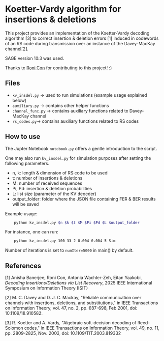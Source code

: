 # Koetter-Vardy algorithm for insertions & deletions

This project provides an implementation of the Koetter-Vardy decoding algorithm [3] to correct insertion & deletion errors [1] induced in codewords of an RS code during transmission over an instance of the Davey-MacKay channel[2].

SAGE version 10.3 was used.

Thanks to [Roni Con](https://ronicon.bitbucket.io/) for contributing to this project! :)

## Files

- `kv_insdel.py` -> used to run simulations (example usage explained below)
- `auxiliary.py` -> contains other helper functions
- `channel_func.py` -> contains auxiliary functions related to Davey-MacKay channel
- `rs_codes.py`-> contains auxiliary functions related to RS codes

## How to use

The Jupter Notebook `notebook.py` offers a gentle introduction to the script.

One may also run `kv_insdel.py` for simulation purposes after setting the following parameters.
- n, k: length & dimension of RS code to be used
- t: number of insertions & deletions
- M: number of received sequences
- Pi, Pd: insertion & deletion probabilities
- L: list size (parameter of the KV deocder)
- output_folder: folder where the JSON file containing FER & BER results will be saved

Example usage:

```bash
    python kv_insdel.py $n $k $t $M $Pi $Pd $L $output_folder
```

For instance, one can run:

```bash
    python kv_insdel.py 100 33 2 0.004 0.004 5 Sim
```

Number of iterations is set to `numIter=5000` in main() by default.

## References

[1] Anisha Banerjee, Roni Con, Antonia Wachter-Zeh, Eitan Yaakobi, _Decoding Insertions/Deletions via List Recovery_, 2025 IEEE International Symposium on Information Theory (ISIT)

[2] M. C. Davey and D. J. C. Mackay, "Reliable communication over channels with insertions, deletions, and substitutions," in IEEE Transactions on Information Theory, vol. 47, no. 2, pp. 687-698, Feb 2001, doi: 10.1109/18.910582.

[3] R. Koetter and A. Vardy, "Algebraic soft-decision decoding of Reed-Solomon codes," in IEEE Transactions on Information Theory, vol. 49, no. 11, pp. 2809-2825, Nov. 2003, doi: 10.1109/TIT.2003.819332

